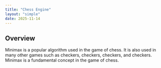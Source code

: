 ```yaml
---
title: "Chess Engine"
layout: "simple"
date: 2025-11-14
---
```


## Overview

Minimax is a popular algorithm used in the game of chess. It is also used in many other games such as checkers, checkers, checkers, and checkers. Minimax is a fundamental concept in the game of chess.
